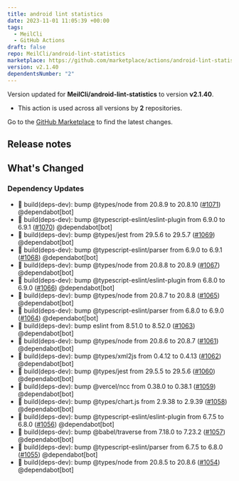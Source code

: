 ```yaml
---
title: android lint statistics
date: 2023-11-01 11:05:39 +00:00
tags:
  - MeilCli
  - GitHub Actions
draft: false
repo: MeilCli/android-lint-statistics
marketplace: https://github.com/marketplace/actions/android-lint-statistics
version: v2.1.40
dependentsNumber: "2"
---
```



Version updated for **MeilCli/android-lint-statistics** to version **v2.1.40**.
- This action is used across all versions by **2** repositories.

Go to the [GitHub Marketplace](https://github.com/marketplace/actions/android-lint-statistics) to find the latest changes.

## Release notes

## What's Changed
### Dependency Updates
- :green_book: build(deps-dev): bump @types/node from 20.8.9 to 20.8.10 ([#1071](https://github.com/MeilCli/android-lint-statistics/pull/1071)) @dependabot[bot]
- :green_book: build(deps-dev): bump @typescript-eslint/eslint-plugin from 6.9.0 to 6.9.1 ([#1070](https://github.com/MeilCli/android-lint-statistics/pull/1070)) @dependabot[bot]
- :green_book: build(deps-dev): bump @types/jest from 29.5.6 to 29.5.7 ([#1069](https://github.com/MeilCli/android-lint-statistics/pull/1069)) @dependabot[bot]
- :green_book: build(deps-dev): bump @typescript-eslint/parser from 6.9.0 to 6.9.1 ([#1068](https://github.com/MeilCli/android-lint-statistics/pull/1068)) @dependabot[bot]
- :green_book: build(deps-dev): bump @types/node from 20.8.8 to 20.8.9 ([#1067](https://github.com/MeilCli/android-lint-statistics/pull/1067)) @dependabot[bot]
- :green_book: build(deps-dev): bump @typescript-eslint/eslint-plugin from 6.8.0 to 6.9.0 ([#1066](https://github.com/MeilCli/android-lint-statistics/pull/1066)) @dependabot[bot]
- :green_book: build(deps-dev): bump @types/node from 20.8.7 to 20.8.8 ([#1065](https://github.com/MeilCli/android-lint-statistics/pull/1065)) @dependabot[bot]
- :green_book: build(deps-dev): bump @typescript-eslint/parser from 6.8.0 to 6.9.0 ([#1064](https://github.com/MeilCli/android-lint-statistics/pull/1064)) @dependabot[bot]
- :green_book: build(deps-dev): bump eslint from 8.51.0 to 8.52.0 ([#1063](https://github.com/MeilCli/android-lint-statistics/pull/1063)) @dependabot[bot]
- :green_book: build(deps-dev): bump @types/node from 20.8.6 to 20.8.7 ([#1061](https://github.com/MeilCli/android-lint-statistics/pull/1061)) @dependabot[bot]
- :green_book: build(deps-dev): bump @types/xml2js from 0.4.12 to 0.4.13 ([#1062](https://github.com/MeilCli/android-lint-statistics/pull/1062)) @dependabot[bot]
- :green_book: build(deps-dev): bump @types/jest from 29.5.5 to 29.5.6 ([#1060](https://github.com/MeilCli/android-lint-statistics/pull/1060)) @dependabot[bot]
- :green_book: build(deps-dev): bump @vercel/ncc from 0.38.0 to 0.38.1 ([#1059](https://github.com/MeilCli/android-lint-statistics/pull/1059)) @dependabot[bot]
- :green_book: build(deps-dev): bump @types/chart.js from 2.9.38 to 2.9.39 ([#1058](https://github.com/MeilCli/android-lint-statistics/pull/1058)) @dependabot[bot]
- :green_book: build(deps-dev): bump @typescript-eslint/eslint-plugin from 6.7.5 to 6.8.0 ([#1056](https://github.com/MeilCli/android-lint-statistics/pull/1056)) @dependabot[bot]
- :green_book: build(deps-dev): bump @babel/traverse from 7.18.0 to 7.23.2 ([#1057](https://github.com/MeilCli/android-lint-statistics/pull/1057)) @dependabot[bot]
- :green_book: build(deps-dev): bump @typescript-eslint/parser from 6.7.5 to 6.8.0 ([#1055](https://github.com/MeilCli/android-lint-statistics/pull/1055)) @dependabot[bot]
- :green_book: build(deps-dev): bump @types/node from 20.8.5 to 20.8.6 ([#1054](https://github.com/MeilCli/android-lint-statistics/pull/1054)) @dependabot[bot]
